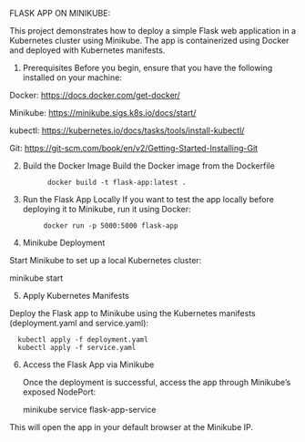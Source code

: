 FLASK APP ON MINIKUBE:

This project demonstrates how to deploy a simple Flask web application in a Kubernetes cluster using Minikube. The app is containerized using Docker and deployed with Kubernetes manifests.

1. Prerequisites
     Before you begin, ensure that you have the following installed on your machine:

Docker:   https://docs.docker.com/get-docker/

Minikube: https://minikube.sigs.k8s.io/docs/start/

kubectl:  https://kubernetes.io/docs/tasks/tools/install-kubectl/

Git:      https://git-scm.com/book/en/v2/Getting-Started-Installing-Git

2. Build the Docker Image
    Build the Docker image from the Dockerfile 

             docker build -t flask-app:latest .

3. Run the Flask App Locally
    If you want to test the app locally before deploying it to Minikube, run it using Docker:


            docker run -p 5000:5000 flask-app 

4. Minikube Deployment

Start Minikube to set up a local Kubernetes cluster:


   minikube start

5. Apply Kubernetes Manifests

Deploy the Flask app to Minikube using the Kubernetes manifests (deployment.yaml and service.yaml):


      kubectl apply -f deployment.yaml
      kubectl apply -f service.yaml

6. Access the Flask App via Minikube

   Once the deployment is successful, access the app through Minikube’s exposed NodePort:


      minikube service flask-app-service
      
This will open the app in your default browser at the Minikube IP.

